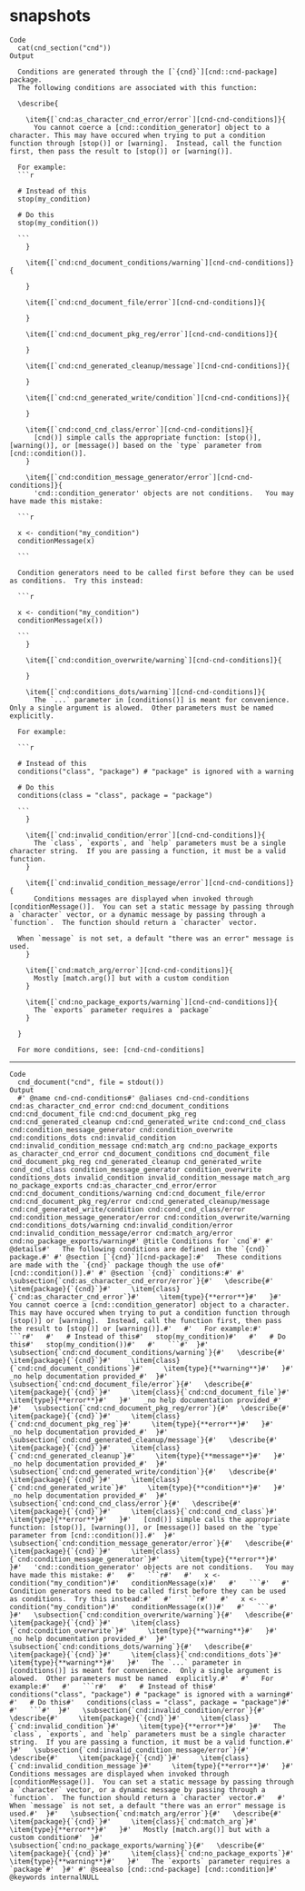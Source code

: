 # snapshots

    Code
      cat(cnd_section("cnd"))
    Output
      
      Conditions are generated through the [`{cnd}`][cnd::cnd-package] package.
      The following conditions are associated with this function:
      
      \describe{
        
        \item{[`cnd:as_character_cnd_error/error`][cnd-cnd-conditions]}{
          You cannot coerce a [cnd::condition_generator] object to a character. This may have occured when trying to put a condition function through [stop()] or [warning].  Instead, call the function first, then pass the result to [stop()] or [warning()].
      
      For example:
      ```r
      
      # Instead of this
      stop(my_condition)
      
      # Do this
      stop(my_condition())
      
      ```
        }
      
        \item{[`cnd:cnd_document_conditions/warning`][cnd-cnd-conditions]}{
          
        }
      
        \item{[`cnd:cnd_document_file/error`][cnd-cnd-conditions]}{
          
        }
      
        \item{[`cnd:cnd_document_pkg_reg/error`][cnd-cnd-conditions]}{
          
        }
      
        \item{[`cnd:cnd_generated_cleanup/message`][cnd-cnd-conditions]}{
          
        }
      
        \item{[`cnd:cnd_generated_write/condition`][cnd-cnd-conditions]}{
          
        }
      
        \item{[`cnd:cond_cnd_class/error`][cnd-cnd-conditions]}{
          [cnd()] simple calls the appropriate function: [stop()], [warning()], or [message()] based on the `type` parameter from [cnd::condition()].
        }
      
        \item{[`cnd:condition_message_generator/error`][cnd-cnd-conditions]}{
          'cnd::condition_generator' objects are not conditions.   You may have made this mistake: 
      
      ```r
      
      x <- condition("my_condition")
      conditionMessage(x)
      
      ```
      
      Condition generators need to be called first before they can be used as conditions.  Try this instead:
      
      ```r
      
      x <- condition("my_condition")
      conditionMessage(x())
      
      ```
        }
      
        \item{[`cnd:condition_overwrite/warning`][cnd-cnd-conditions]}{
          
        }
      
        \item{[`cnd:conditions_dots/warning`][cnd-cnd-conditions]}{
          The `...` parameter in [conditions()] is meant for convenience.  Only a single argument is alowed.  Other parameters must be named  explicitly.
      
      For example:
      
      ```r
      
      # Instead of this
      conditions("class", "package") # "package" is ignored with a warning
      
      # Do this
      conditions(class = "class", package = "package")
      
      ```
        }
      
        \item{[`cnd:invalid_condition/error`][cnd-cnd-conditions]}{
          The `class`, `exports`, and `help` parameters must be a single character string.  If you are passing a function, it must be a valid function.
        }
      
        \item{[`cnd:invalid_condition_message/error`][cnd-cnd-conditions]}{
          Conditions messages are displayed when invoked through [conditionMessage()].  You can set a static message by passing through a `character` vector, or a dynamic message by passing through a `function`.  The function should return a `character` vector.
      
      When `message` is not set, a default "there was an error" message is used.
        }
      
        \item{[`cnd:match_arg/error`][cnd-cnd-conditions]}{
          Mostly [match.arg()] but with a custom condition
        }
      
        \item{[`cnd:no_package_exports/warning`][cnd-cnd-conditions]}{
          The `exports` parameter requires a `package`
        }
      
      }
      
      For more conditions, see: [cnd-cnd-conditions]

---

    Code
      cnd_document("cnd", file = stdout())
    Output
      #' @name cnd-cnd-conditions#' @aliases cnd-cnd-conditions cnd:as_character_cnd_error cnd:cnd_document_conditions cnd:cnd_document_file cnd:cnd_document_pkg_reg cnd:cnd_generated_cleanup cnd:cnd_generated_write cnd:cond_cnd_class cnd:condition_message_generator cnd:condition_overwrite cnd:conditions_dots cnd:invalid_condition cnd:invalid_condition_message cnd:match_arg cnd:no_package_exports as_character_cnd_error cnd_document_conditions cnd_document_file cnd_document_pkg_reg cnd_generated_cleanup cnd_generated_write cond_cnd_class condition_message_generator condition_overwrite conditions_dots invalid_condition invalid_condition_message match_arg no_package_exports cnd:as_character_cnd_error/error cnd:cnd_document_conditions/warning cnd:cnd_document_file/error cnd:cnd_document_pkg_reg/error cnd:cnd_generated_cleanup/message cnd:cnd_generated_write/condition cnd:cond_cnd_class/error cnd:condition_message_generator/error cnd:condition_overwrite/warning cnd:conditions_dots/warning cnd:invalid_condition/error cnd:invalid_condition_message/error cnd:match_arg/error cnd:no_package_exports/warning#' @title Conditions for `cnd`#' #' @details#'   The following conditions are defined in the `{cnd}` package.#' #' @section [`{cnd}`][cnd-package]:#'   These conditions are made with the `{cnd}` package though the use of#'   [cnd::condition()].#' #' @section `{cnd}` conditions:#' #'   \subsection{`cnd:as_character_cnd_error/error`}{#'   \describe{#'     \item{package}{`{cnd}`}#'     \item{class}{`cnd:as_character_cnd_error`}#'     \item{type}{**error**}#'   }#'   You cannot coerce a [cnd::condition_generator] object to a character. This may have occured when trying to put a condition function through [stop()] or [warning].  Instead, call the function first, then pass the result to [stop()] or [warning()].#'   #'   For example:#'   ```r#'   #'   # Instead of this#'   stop(my_condition)#'   #'   # Do this#'   stop(my_condition())#'   #'   ```#'  }#'   \subsection{`cnd:cnd_document_conditions/warning`}{#'   \describe{#'     \item{package}{`{cnd}`}#'     \item{class}{`cnd:cnd_document_conditions`}#'     \item{type}{**warning**}#'   }#'   _no help documentation provided_#'  }#'   \subsection{`cnd:cnd_document_file/error`}{#'   \describe{#'     \item{package}{`{cnd}`}#'     \item{class}{`cnd:cnd_document_file`}#'     \item{type}{**error**}#'   }#'   _no help documentation provided_#'  }#'   \subsection{`cnd:cnd_document_pkg_reg/error`}{#'   \describe{#'     \item{package}{`{cnd}`}#'     \item{class}{`cnd:cnd_document_pkg_reg`}#'     \item{type}{**error**}#'   }#'   _no help documentation provided_#'  }#'   \subsection{`cnd:cnd_generated_cleanup/message`}{#'   \describe{#'     \item{package}{`{cnd}`}#'     \item{class}{`cnd:cnd_generated_cleanup`}#'     \item{type}{**message**}#'   }#'   _no help documentation provided_#'  }#'   \subsection{`cnd:cnd_generated_write/condition`}{#'   \describe{#'     \item{package}{`{cnd}`}#'     \item{class}{`cnd:cnd_generated_write`}#'     \item{type}{**condition**}#'   }#'   _no help documentation provided_#'  }#'   \subsection{`cnd:cond_cnd_class/error`}{#'   \describe{#'     \item{package}{`{cnd}`}#'     \item{class}{`cnd:cond_cnd_class`}#'     \item{type}{**error**}#'   }#'   [cnd()] simple calls the appropriate function: [stop()], [warning()], or [message()] based on the `type` parameter from [cnd::condition()].#'  }#'   \subsection{`cnd:condition_message_generator/error`}{#'   \describe{#'     \item{package}{`{cnd}`}#'     \item{class}{`cnd:condition_message_generator`}#'     \item{type}{**error**}#'   }#'   'cnd::condition_generator' objects are not conditions.   You may have made this mistake: #'   #'   ```r#'   #'   x <- condition("my_condition")#'   conditionMessage(x)#'   #'   ```#'   #'   Condition generators need to be called first before they can be used as conditions.  Try this instead:#'   #'   ```r#'   #'   x <- condition("my_condition")#'   conditionMessage(x())#'   #'   ```#'  }#'   \subsection{`cnd:condition_overwrite/warning`}{#'   \describe{#'     \item{package}{`{cnd}`}#'     \item{class}{`cnd:condition_overwrite`}#'     \item{type}{**warning**}#'   }#'   _no help documentation provided_#'  }#'   \subsection{`cnd:conditions_dots/warning`}{#'   \describe{#'     \item{package}{`{cnd}`}#'     \item{class}{`cnd:conditions_dots`}#'     \item{type}{**warning**}#'   }#'   The `...` parameter in [conditions()] is meant for convenience.  Only a single argument is alowed.  Other parameters must be named  explicitly.#'   #'   For example:#'   #'   ```r#'   #'   # Instead of this#'   conditions("class", "package") # "package" is ignored with a warning#'   #'   # Do this#'   conditions(class = "class", package = "package")#'   #'   ```#'  }#'   \subsection{`cnd:invalid_condition/error`}{#'   \describe{#'     \item{package}{`{cnd}`}#'     \item{class}{`cnd:invalid_condition`}#'     \item{type}{**error**}#'   }#'   The `class`, `exports`, and `help` parameters must be a single character string.  If you are passing a function, it must be a valid function.#'  }#'   \subsection{`cnd:invalid_condition_message/error`}{#'   \describe{#'     \item{package}{`{cnd}`}#'     \item{class}{`cnd:invalid_condition_message`}#'     \item{type}{**error**}#'   }#'   Conditions messages are displayed when invoked through [conditionMessage()].  You can set a static message by passing through a `character` vector, or a dynamic message by passing through a `function`.  The function should return a `character` vector.#'   #'   When `message` is not set, a default "there was an error" message is used.#'  }#'   \subsection{`cnd:match_arg/error`}{#'   \describe{#'     \item{package}{`{cnd}`}#'     \item{class}{`cnd:match_arg`}#'     \item{type}{**error**}#'   }#'   Mostly [match.arg()] but with a custom condition#'  }#'   \subsection{`cnd:no_package_exports/warning`}{#'   \describe{#'     \item{package}{`{cnd}`}#'     \item{class}{`cnd:no_package_exports`}#'     \item{type}{**warning**}#'   }#'   The `exports` parameter requires a `package`#'  }#' #' @seealso [cnd::cnd-package] [cnd::condition]#' @keywords internalNULL

